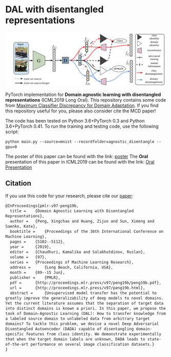 # DAL with disentangled representations
<img src='img/overview.png'>

PyTorch implementation for **Domain agnostic learning with disentangled representations** (ICML2019 Long Oral). This repository contains some code from [Maximum Classifier Discrepancy for Domain Adaptation](https://github.com/mil-tokyo/MCD_DA). If you find this repository useful for you, please also consider cite the MCD paper!

The code has been tested on Python 3.6+PyTorch 0.3 and Python 3.6+PyTorch 0.41. To run the training and testing code, use the following script:

```
python main.py --source=mnist --recordfolder=agnostic_disentangle --gpu=0
```

The poster of this paper can be found with the link: [poster]('img/DAL_ICML2019_Poster.pdf')
The **Oral** presentation of this paper in ICML2019 can be found with the link: [Oral Presentation](https://slideslive.com/38917425/transfer-and-multitask-learning)

## Citation
If you use this code for your research, please cite our [paper](http://proceedings.mlr.press/v97/peng19b/peng19b.pdf):

```
@InProceedings{pmlr-v97-peng19b,
  title = 	 {Domain Agnostic Learning with Disentangled Representations},
  author = 	 {Peng, Xingchao and Huang, Zijun and Sun, Ximeng and Saenko, Kate},
  booktitle = 	 {Proceedings of the 36th International Conference on Machine Learning},
  pages = 	 {5102--5112},
  year = 	 {2019},
  editor = 	 {Chaudhuri, Kamalika and Salakhutdinov, Ruslan},
  volume = 	 {97},
  series = 	 {Proceedings of Machine Learning Research},
  address = 	 {Long Beach, California, USA},
  month = 	 {09--15 Jun},
  publisher = 	 {PMLR},
  pdf = 	 {http://proceedings.mlr.press/v97/peng19b/peng19b.pdf},
  url = 	 {http://proceedings.mlr.press/v97/peng19b.html},
  abstract = 	 {Unsupervised model transfer has the potential to greatly improve the generalizability of deep models to novel domains. Yet the current literature assumes that the separation of target data into distinct domains is known a priori. In this paper, we propose the task of Domain-Agnostic Learning (DAL): How to transfer knowledge from a labeled source domain to unlabeled data from arbitrary target domains? To tackle this problem, we devise a novel Deep Adversarial Disentangled Autoencoder (DADA) capable of disentangling domain-specific features from class identity. We demonstrate experimentally that when the target domain labels are unknown, DADA leads to state-of-the-art performance on several image classification datasets.}
}
```

